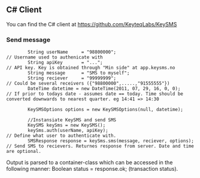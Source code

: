 ## C# Client
You can find the C# client at https://github.com/KeyteqLabs/KeySMS

### Send message

            String userName 	= "98800000";				                // Username used to authenicate with 
		    String apiKey		= "...";	                                // API key. Key is obtained through "Min side" at app.keysms.no
		    String message 		= "SMS to myself";
		    String reciever 	= "99999999";				                // Could be several receivers ({"98800000",.....,"91555555"})
            DateTime datetime = new DateTime(2011, 07, 29, 16, 0, 0);       // If prior to todays date - assumes date == today. Time should be converted downwards to nearest quarter. eg 14:41 => 14:30

            KeySMSOptions options = new KeySMSOptions(null, datetime);
		
		    //Instansiate KeySMS and send SMS
		    KeySMS keySms = new KeySMS();
		    keySms.auth(userName, apiKey);		 			                // Define what user to authenticate with.
		    SMSResponse response = keySms.sms(message, reciever, options);	// Send SMS to recievers. Returnes response from server. Date and time are optional.  		
		
Output is parsed to a container-class which can be accessed in the following manner: Boolean status = response.ok; (transaction status).